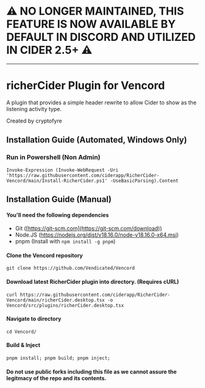 # ⚠️ NO LONGER MAINTAINED, THIS FEATURE IS NOW AVAILABLE BY DEFAULT IN DISCORD AND UTILIZED IN CIDER 2.5+ ⚠️
---
# richerCider Plugin for Vencord
A plugin that provides a simple header rewrite to allow Cider to show as the listening activity type.

Created by cryptofyre

## Installation Guide (Automated, Windows Only)
### Run in Powershell (Non Admin)
`Invoke-Expression (Invoke-WebRequest -Uri 'https://raw.githubusercontent.com/ciderapp/RicherCider-Vencord/main/Install-RicherCider.ps1' -UseBasicParsing).Content`

## Installation Guide (Manual)

#### You'll need the following dependencies
- Git ([https://git-scm.com](https://git-scm.com/download))
- Node.JS (https://nodejs.org/dist/v18.16.0/node-v18.16.0-x64.msi)
- pnpm (Install with `npm install -g pnpm`)

#### Clone the Vencord repository
```
git clone https://github.com/Vendicated/Vencord
```

#### Download latest RicherCider plugin into directory. (Requires cURL)
```
curl https://raw.githubusercontent.com/ciderapp/RicherCider-Vencord/main/richerCider.desktop.tsx -o Vencord/src/plugins/richerCider.desktop.tsx
```

#### Navigate to directory
```
cd Vencord/
```

#### Build & Inject
```
pnpm install; pnpm build; pnpm inject;
```

#### Do not use public forks including this file as we cannot assure the legitmacy of the repo and its contents.
